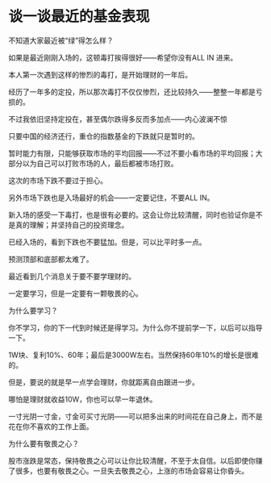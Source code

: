 # 谈一谈最近的基金表现

不知道大家最近被“绿”得怎么样？

如果是最近刚刚入场的，这顿毒打挨得很好——希望你没有ALL  IN 进来。

本人第一次遇到这样的惨烈的毒打，是开始理财的一年后。

经历了一年多的定投，所以那次毒打不仅仅惨烈，还比较持久——整整一年都是亏损的。

不过我依旧坚持定投在，甚至偶尔跌得多反而多加点——内心波澜不惊

只要中国的经济还行，重仓的指数基金的下跌就只是暂时的。

暂时能力有限，只能够获取市场的平均回报——不过不要小看市场的平均回报；大部分以为自己可以打败市场的人，最后都被市场打败。



这次的市场下跌不要过于担心。

另外市场下跌也是入场最好的机会——一定要记住，不要ALL IN。

新入场的感受一下毒打，也是很有必要的。这会让你比较清醒，同时也验证你是不是真的理解；并坚持自己的投资理念。

已经入场的，看到下跌也不要猛加。但是，可以比平时多一点。

预测顶部和底部都太难了。



最近看到几个消息关于要不要学理财的。

一定要学习，但是一定要有一颗敬畏的心。

为什么要学习？

你不学习，你的下一代到时候还是得学习。为什么你不提前学一下，以后可以指导一下。

1W块、复利10%、60年；最后是3000W左右。当然保持60年10%的增长是很难的。

但是，要说的就是早一点学会理财，你就距离自由跟进一步。

哪怕是理财就收益10W，你也可以早一年退休。

一寸光阴一寸金，寸金可买寸光阴——可以把多出来的时间花在自己身上，而不是花在你不喜欢的工作上面。

为什么要有敬畏之心？

股市涨跌是常态，保持敬畏之心可以让你比较清醒，不至于太自信。以后即使你赚了很多，也要有敬畏之心。一旦失去敬畏之心，上涨的市场会容易让你昏头。









